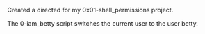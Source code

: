 Created a directed for my 0x01-shell_permissions project.

The 0-iam_betty script switches the current user to the user betty.

